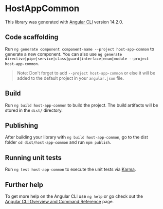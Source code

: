 # HostAppCommon

This library was generated with [Angular CLI](https://github.com/angular/angular-cli) version 14.2.0.

## Code scaffolding

Run `ng generate component component-name --project host-app-common` to generate a new component. You can also use `ng generate directive|pipe|service|class|guard|interface|enum|module --project host-app-common`.
> Note: Don't forget to add `--project host-app-common` or else it will be added to the default project in your `angular.json` file. 

## Build

Run `ng build host-app-common` to build the project. The build artifacts will be stored in the `dist/` directory.

## Publishing

After building your library with `ng build host-app-common`, go to the dist folder `cd dist/host-app-common` and run `npm publish`.

## Running unit tests

Run `ng test host-app-common` to execute the unit tests via [Karma](https://karma-runner.github.io).

## Further help

To get more help on the Angular CLI use `ng help` or go check out the [Angular CLI Overview and Command Reference](https://angular.io/cli) page.
